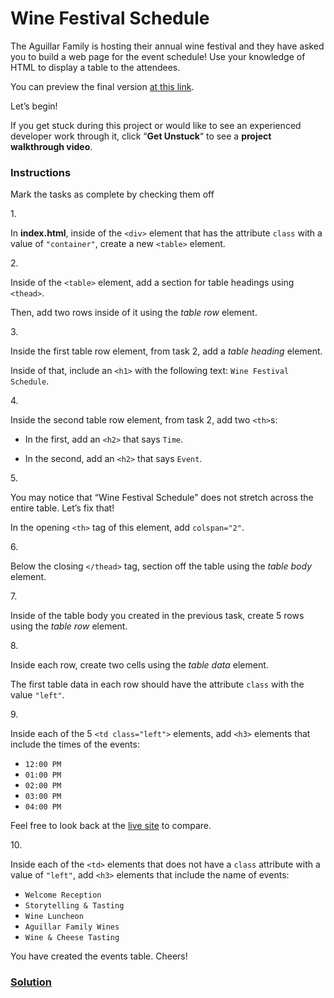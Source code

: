 # Wine Festival Schedule

The Aguillar Family is hosting their annual wine festival and they have
asked you to build a web page for the event schedule! Use your knowledge
of HTML to display a table to the attendees.

You can preview the final version <a
href="https://content.codecademy.com/courses/learn-html-tables/index.html"
class="e14vpv2g1 gamut-xro1w8-ResetElement-Anchor-AnchorBase e1bhhzie0"
target="_blank" rel="noopener">at this link</a>.

Let’s begin!

If you get stuck during this project or would like to see an experienced
developer work through it, click “**Get Unstuck**“ to see a **project
walkthrough video**.

### Instructions

Mark the tasks as complete by checking them off

1\.

In **index.html**, inside of the `<div>` element that has the attribute
`class` with a value of `"container"`, create a new `<table>` element.

2\.

Inside of the `<table>` element, add a section for table headings using
`<thead>`.

Then, add two rows inside of it using the *table row* element.

3\.

Inside the first table row element, from task 2, add a *table heading*
element.

Inside of that, include an `<h1>` with the following text:
`Wine Festival Schedule`.

4\.

Inside the second table row element, from task 2, add two `<th>`s:

- In the first, add an `<h2>` that says `Time`.

- In the second, add an `<h2>` that says `Event`.

5\.

You may notice that “Wine Festival Schedule” does not stretch across the
entire table. Let’s fix that!

In the opening `<th>` tag of this element, add `colspan="2"`.

6\.

Below the closing `</thead>` tag, section off the table using the *table
body* element.

7\.

Inside of the table body you created in the previous task, create 5 rows
using the *table row* element.

8\.

Inside each row, create two cells using the *table data* element.

The first table data in each row should have the attribute `class` with
the value `"left"`.

9\.

Inside each of the 5 `<td class="left">` elements, add `<h3>` elements
that include the times of the events:

- `12:00 PM`
- `01:00 PM`
- `02:00 PM`
- `03:00 PM`
- `04:00 PM`

Feel free to look back at the <a
href="https://content.codecademy.com/courses/learn-html-tables/index.html"
class="e14vpv2g1 gamut-xro1w8-ResetElement-Anchor-AnchorBase e1bhhzie0"
target="_blank" rel="noopener">live site</a> to compare.

10\.

Inside each of the `<td>` elements that does not have a `class`
attribute with a value of `"left"`, add `<h3>` elements that include the
name of events:

- `Welcome Reception`
- `Storytelling & Tasting`
- `Wine Luncheon`
- `Aguillar Family Wines`
- `Wine & Cheese Tasting`

You have created the events table. Cheers!

### [Solution](https://datttrian.github.io/codecademy/fundamentals-of-html/html-wine-festival-schedule/index.html)